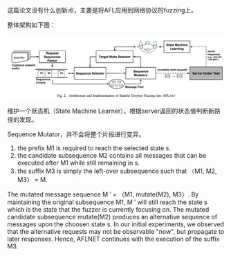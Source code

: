 这篇论文没有什么创新点，主要是将AFL应用到网络协议的fuzzing上。

整体架构如下图：

![](https://raw.githubusercontent.com/mark0-cn/blog_img/master/img/202308292008323.png)

维护一个状态机（State Machine Learner），根据server返回的状态值判断新路径的发现。

Sequence Mutator，并不会将整个片段进行变异。

1) the prefix M1 is required to reach the selected state s.
2) the candidate subsequence M2 contains all messages that can be executed after M1 while still remaining in s.
3) the suffix M3 is simply the left-over subsequence such that 〈M1, M2, M3〉 = M. 

The mutated message sequence M ′ = 〈M1, mutate(M2), M3〉. By maintaining the original subsequence M1, M ′ will still reach the state s which is the state that the fuzzer is currently focusing on. The mutated candidate subsequence mutate(M2) produces an alternative sequence of messages upon the choosen state s. In our initial experiments, we observed that the alternative requests may not be observable "now", but propagate to later responses. Hence, AFLNET continues with the execution of the suffix M3.